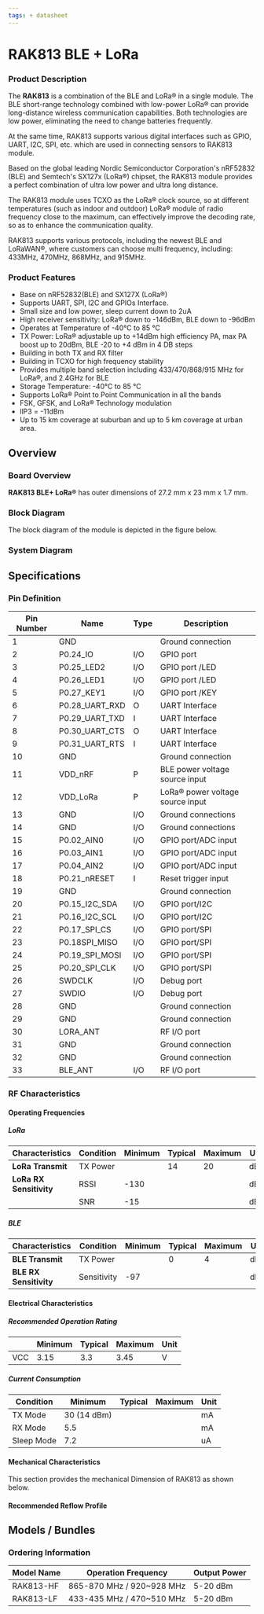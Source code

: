 ```yaml
---
tags: + datasheet
---
```


# RAK813 BLE + LoRa

<rk-img
  src="/assets/images/datasheet/rak813/overview/RAK813.jpg"
  width="30%"
  caption="RAK813 Module"
/>

### Product Description

The **RAK813** is a combination of the BLE and LoRa® in a single module. The BLE short-range technology combined with low-power LoRa® can provide long-distance wireless communication capabilities. Both technologies are low power, eliminating the need to change batteries frequently.

At the same time, RAK813 supports various digital interfaces such as GPIO, UART, I2C, SPI, etc. which are used in connecting sensors to RAK813 module.

Based on the global leading Nordic Semiconductor Corporation's nRF52832 (BLE)
and Semtech's SX127x (LoRa®) chipset, the RAK813 module provides a perfect
combination of ultra low power and ultra long distance.

The RAK813 module uses
TCXO as the LoRa® clock source, so at different temperatures (such as indoor and
outdoor) LoRa® module of radio frequency close to the maximum, can effectively
improve the decoding rate, so as to enhance the communication quality.

RAK813 supports various protocols, including the newest BLE and LoRaWAN®, where customers can choose multi frequency, including: 433MHz, 470MHz, 868MHz, and 915MHz.

### Product Features

- Base on nRF52832(BLE) and SX127X (LoRa®)
- Supports UART, SPI, I2C and GPIOs Interface.
- Small size and low power, sleep current down to 2uA
- High receiver sensitivity: LoRa® down to -146dBm, BLE down to -96dBm
- Operates at Temperature of -40°C to 85 °C
- TX Power: LoRa® adjustable up to +14dBm high efficiency PA, max PA boost up to 20dBm, BLE -20 to +4 dBm in 4 DB steps
- Building in both TX and RX filter
- Building in TCXO for high frequency stability
- Provides multiple band selection including 433/470/868/915 MHz for LoRa®, and 2.4GHz for BLE
- Storage Temperature: -40°C to 85 °C
- Supports LoRa® Point to Point Communication in all the bands
- FSK, GFSK, and LoRa® Technology modulation
- llP3 = -11dBm
- Up to 15 km coverage at suburban and up to 5 km coverage at urban area.

## Overview

### Board Overview

**RAK813 BLE+ LoRa®** has outer dimensions of 27.2 mm x 23 mm x 1.7 mm.

<rk-img
  src="/assets/images/datasheet/rak813/board-overview/rak813-board-dimension.png"
  width="60%"
  caption="RAK813 Board Dimensions"
/>

### Block Diagram

The block diagram of the module is depicted in the figure below.

<rk-img
  src="/assets/images/datasheet/rak813/interfaces/block-diagram.png"
  width="100%"
  caption="RAK813 Block Diagram"
/>

### System Diagram

<rk-img
  src="/assets/images/datasheet/rak813/interfaces/system-diagram.png"
  width="100%"
  caption="System Diagram"
/>

## Specifications

### Pin Definition

<rk-img
  src="/assets/images/datasheet/rak813/pin-definition/rak813-pinout.png"
  width="80%"
  caption="Pin Out Diagram for RAK813"
/>

| Pin Number | Name           | Type | Description                      |
| ---------- | -------------- | ---- | -------------------------------- |
| 1          | GND            |      | Ground connection                |
| 2          | P0.24_IO       | I/O  | GPIO port                        |
| 3          | P0.25_LED2     | I/O  | GPIO port /LED                   |
| 4          | P0.26_LED1     | I/O  | GPIO port /LED                   |
| 5          | P0.27_KEY1     | I/O  | GPIO port /KEY                   |
| 6          | P0.28_UART_RXD | O    | UART Interface                   |
| 7          | P0.29_UART_TXD | I    | UART Interface                   |
| 8          | P0.30_UART_CTS | O    | UART Interface                   |
| 9          | P0.31_UART_RTS | I    | UART Interface                   |
| 10         | GND            |      | Ground connection                |
| 11         | VDD_nRF        | P    | BLE power voltage source input   |
| 12         | VDD_LoRa       | P    | LoRa® power voltage source input |
| 13         | GND            | I/O  | Ground connections               |
| 14         | GND            | I/O  | Ground connections               |
| 15         | P0.02_AIN0     | I/O  | GPIO port/ADC input              |
| 16         | P0.03_AIN1     | I/O  | GPIO port/ADC input              |
| 17         | P0.04_AIN2     | I/O  | GPIO port/ADC input              |
| 18         | P0.21_nRESET   | I    | Reset trigger input              |
| 19         | GND            |      | Ground connection                |
| 20         | P0.15_I2C_SDA  | I/O  | GPIO port/I2C                    |
| 21         | P0.16_I2C_SCL  | I/O  | GPIO port/I2C                    |
| 22         | P0.17_SPI_CS   | I/O  | GPIO port/SPI                    |
| 23         | P0.18SPI_MISO  | I/O  | GPIO port/SPI                    |
| 24         | P0.19_SPI_MOSI | I/O  | GPIO port/SPI                    |
| 25         | P0.20_SPI_CLK  | I/O  | GPIO port/SPI                    |
| 26         | SWDCLK         | I/O  | Debug port                       |
| 27         | SWDIO          | I/O  | Debug port                       |
| 28         | GND            |      | Ground connection                |
| 29         | GND            |      | Ground connection                |
| 30         | LORA_ANT       |      | RF I/O port                      |
| 31         | GND            |      | Ground connection                |
| 32         | GND            |      | Ground connection                |
| 33         | BLE_ANT        | I/O  | RF I/O port                      |

### RF Characteristics

#### Operating Frequencies

##### LoRa

| Characteristics         | Condition | Minimum | Typical | Maximum | Unit |
| ----------------------- | --------- | ------- | ------- | ------- | ---- |
| **LoRa Transmit**       | TX Power  |         | 14      | 20      | dBm  |
| **LoRa RX Sensitivity** | RSSI      | -130    |         |         | dBm  |
|                         | SNR       | -15     |         |         | dB   |

##### BLE

| Characteristics        | Condition   | Minimum | Typical | Maximum | Unit |
| ---------------------- | ----------- | ------- | ------- | ------- | ---- |
| **BLE Transmit**       | TX Power    |         | 0       | 4       | dBm  |
| **BLE RX Sensitivity** | Sensitivity | -97     |         |         | dBm  |

#### Electrical Characteristics

##### Recommended Operation Rating

|     | Minimum | Typical | Maximum | Unit |
| --- | ------- | ------- | ------- | ---- |
| VCC | 3.15    | 3.3     | 3.45    | V    |

##### Current Consumption

| Condition  | Minimum     | Typical | Maximum | Unit |
| ---------- | ----------- | ------- | ------- | ---- |
| TX Mode    | 30 (14 dBm) |         |         | mA   |
| RX Mode    | 5.5         |         |         | mA   |
| Sleep Mode | 7.2         |         |         | uA   |

#### Mechanical Characteristics

This section provides the mechanical Dimension of RAK813 as shown below.

<rk-img
  src="/assets/images/datasheet/rak813/mechanical-dimension/veq8asjwdqh1rpm9fape.png"
  width="100%"
  caption="Mechanical Dimensions of RAK813"
/>

#### Recommended Reflow Profile

<rk-img
  src="/assets/images/datasheet/rak813/reflow-profile/reflow-profile.png"
  width="100%"
  caption="Reflow Profile for RAK813"
/>

## Models / Bundles

### Ordering Information

| Model Name | Operation Frequency       | Output Power |
| ---------- | ------------------------- | ------------ |
| RAK813-HF  | 865-870 MHz / 920~928 MHz | 5-20 dBm     |
| RAK813-LF  | 433-435 MHz / 470~510 MHz | 5-20 dBm     |
